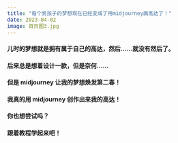 ```yaml
---
title: "每个男孩子的梦想现在已经变成了用midjourney画高达了！"
date: 2023-04-02
image: 首页图3.jpg
---
```


#### 儿时的梦想就是拥有属于自己的高达，然后……就没有然后了。

#### 后来总是想着设计一款，但是奈何……

#### 但是 midjourney 让我的梦想焕发第二春！

#### 我真的用 midjourney 创作出来我的高达！

#### 你也想尝试吗？

#### 跟着教程学起来吧！
